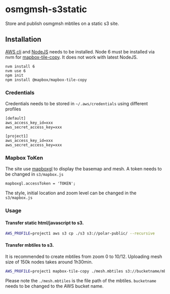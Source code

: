 # osmgmsh-s3static
Store and publish osmgmsh mbtiles on a static s3 site.

## Installation
[AWS cli](https://aws.amazon.com/cli/) and [NodeJS](https://nodejs.org/en/) needs to be installed.
Node 6 must be installed via nvm for [mapbox-tile-copy](https://github.com/mapbox/mapbox-tile-copy). It does not work with latest NodeJS.
```
nvm install 6
nvm use 6
npm init
npm install @mapbox/mapbox-tile-copy
```
### Credentials
Credentials needs to be stored in `~/.aws/credentials` using different profiles
```
[default]
aws_access_key_id=xxx
aws_secret_access_key=xxx

[project1]
aws_access_key_id=xxx
aws_secret_access_key=xxx
```

### Mapbox ToKen
The site use [mapboxgl](https://docs.mapbox.com/mapbox-gl-js/api/) to display the basemap and mesh.
A token needs to be changed in `s3/mapbox.js`
```
mapboxgl.accessToken = 'TOKEN';
```
The style, initial location and zoom level can be changed in the `s3/mapbox.js`


### Usage
#### Transfer static html/javascript to s3.
```bash
AWS_PROFILE=project1 aws s3 cp ./s3 s3://polar-public/ --recursive
```

#### Transfer mbtiles to s3. 
It is recommended to create mbtiles from zoom 0 to 10/12. Uploading mesh size of 150k nodes takes around 1h30min.
```bash
AWS_PROFILE=project1 mapbox-tile-copy ./mesh.mbtiles s3://bucketname/mbtiles/mesh/{z}/{x}/{y}
```
Please note the `./mesh.mbtiles` is the file path of the mbtiles. `bucketname` needs to be changed to the AWS bucket name.

